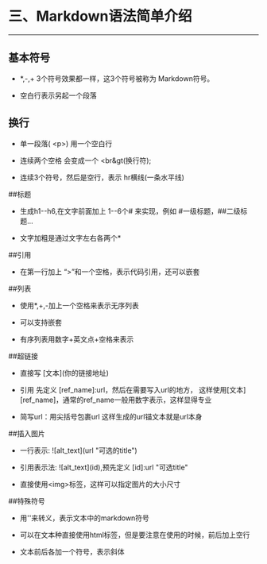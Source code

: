 # 三、Markdown语法简单介绍

---

## 基本符号

* \*,-,+ 3个符号效果都一样，这3个符号被称为 Markdown符号。

* 空白行表示另起一个段落


## 换行
* 单一段落( &lt;p&gt;) 用一个空白行

* 连续两个空格 会变成一个 &lt;br&gt(换行符);

* 连续3个符号，然后是空行，表示 hr横线(一条水平线)

##标题
* 生成h1--h6,在文字前面加上 1--6个# 来实现，例如 #一级标题，##二级标题...

* 文字加粗是通过文字左右各两个*

##引用
* 在第一行加上 “>”和一个空格，表示代码引用，还可以嵌套

##列表
* 使用*,+,-加上一个空格来表示无序列表

* 可以支持嵌套

* 有序列表用数字+英文点+空格来表示


##超链接
* 直接写 \[文本](你的链接地址)

* 引用 先定义 [ref_name]:url，然后在需要写入url的地方， 这样使用[文本][ref_name]，通常的ref_name一般用数字表示，这样显得专业

* 简写url：用尖括号包裹url 这样生成的url锚文本就是url本身

##插入图片
* 一行表示: !\[alt_text](url "可选的title")

* 引用表示法: !\[alt_text](id),预先定义 [id]:url "可选title"

* 直接使用&lt;img&gt;标签，这样可以指定图片的大小尺寸

##特殊符号
* 用'\'来转义，表示文本中的markdown符号

* 可以在文本种直接使用html标签，但是要注意在使用的时候，前后加上空行

* 文本前后各加一个符号，表示斜体

